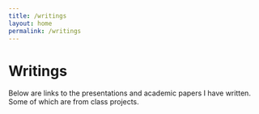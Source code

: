 ```yaml
---
title: /writings
layout: home
permalink: /writings
---
```


# Writings
Below are links to the presentations and academic papers I have written. Some of which are from class projects.



